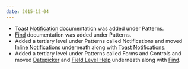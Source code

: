 ```yaml
---
date: 2015-12-04
---
```

<ul>
  <li><a href="{{site.baseurl}}pattern-library/communication/toast-notifications">Toast Notification</a> documentation was added under Patterns.</li>
  <li><a href="{{site.baseurl}}pattern-library/forms-and-controls/find">Find</a> documentation was added under Patterns.</li>
  <li>Added a tertiary level under Patterns called Notifications and moved <a href="{{site.baseurl}}pattern-library/communication/inline-notifications">Inline Notifications</a> underneath along with <a href="{{site.baseurl}}pattern-library/communication/toast-notifications">Toast Notifications</a>.</li>
  <li>Added a tertiary level under Patterns called Forms and Controls and moved <a href="{{site.baseurl}}pattern-library/forms-and-controls/date-picker">Datepicker</a> and <a href="{{site.baseurl}}pattern-library/forms-and-controls/field-level-help">Field Level Help</a> underneath along with <a href="{{site.baseurl}}pattern-library/forms-and-controls/find">Find</a>.</li>
</ul>
